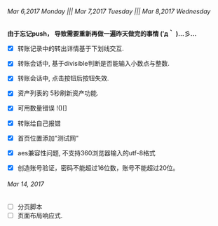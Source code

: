 ###### Mar 6,2017 Monday ||| Mar 7,2017 Tuesday |||  Mar 8,2017 Wednesday
**由于忘记push， 导致需要重新再做一遍昨天做完的事情 (′д｀ )…彡…**
- [x] 转账记录中的转出详情基于下划线交互.
- [x] 转账会话中, 基于divisible判断是否能输入小数点与整数.
- [x] 转账会话中, 点击按钮后按钮失效.
- [x] 资产列表的 5秒刷新资产功能.
- [x] 可用数量错误 !()[]
- [x] 转账给自己报错
- [x] 首页位置添加"测试网"
- [x] aes兼容性问题, 不支持360浏览器输入的utf-8格式
- [x] 创造账号验证，密码不能超过16位数，账号不能超过20位。


###### Mar 14, 2017 
- [ ] 分页脚本
- [ ] 页面布局响应式.